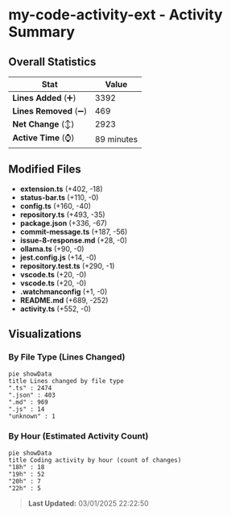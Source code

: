 # my-code-activity-ext - Activity Summary 

## Overall Statistics

| Stat                   | Value                                                             |
| ---------------------- | ----------------------------------------------------------------- |
| **Lines Added** (➕)   | 3392                                          |
| **Lines Removed** (➖) | 469                                        |
| **Net Change** (↕)    | 2923                |
| **Active Time** (⌚)   | 89 minutes |


## Modified Files
- **extension.ts** (+402, -18)
- **status-bar.ts** (+110, -0)
- **config.ts** (+160, -40)
- **repository.ts** (+493, -35)
- **package.json** (+336, -67)
- **commit-message.ts** (+187, -56)
- **issue-8-response.md** (+28, -0)
- **ollama.ts** (+90, -0)
- **jest.config.js** (+14, -0)
- **repository.test.ts** (+290, -1)
- **vscode.ts** (+20, -0)
- **vscode.ts** (+20, -0)
- **.watchmanconfig** (+1, -0)
- **README.md** (+689, -252)
- **activity.ts** (+552, -0)

## Visualizations

### By File Type (Lines Changed)

```mermaid
pie showData
title Lines changed by file type
".ts" : 2474
".json" : 403
".md" : 969
".js" : 14
"unknown" : 1
```

### By Hour (Estimated Activity Count)

```mermaid
pie showData
title Coding activity by hour (count of changes)
"18h" : 18
"19h" : 52
"20h" : 7
"22h" : 5
```


> **Last Updated:** 03/01/2025 22:22:50
